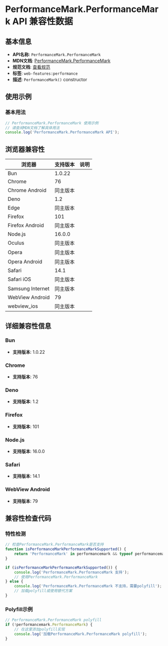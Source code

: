 # PerformanceMark.PerformanceMark API 兼容性数据

## 基本信息

- **API名称**: `PerformanceMark.PerformanceMark`
- **MDN文档**: [PerformanceMark.PerformanceMark](https://developer.mozilla.org/docs/Web/API/PerformanceMark/PerformanceMark)
- **规范文档**: [查看规范](https://w3c.github.io/user-timing/#dom-performancemark-constructor)
- **标签**: `web-features:performance`
- **描述**: `PerformanceMark()` constructor

## 使用示例

### 基本用法

```javascript
// PerformanceMark.PerformanceMark 使用示例
// 请查阅MDN文档了解具体用法
console.log('PerformanceMark.PerformanceMark API');
```

## 浏览器兼容性

| 浏览器 | 支持版本 | 说明 |
|--------|----------|------|
| Bun | 1.0.22 |  |
| Chrome | 76 |  |
| Chrome Android | 同主版本 |  |
| Deno | 1.2 |  |
| Edge | 同主版本 |  |
| Firefox | 101 |  |
| Firefox Android | 同主版本 |  |
| Node.js | 16.0.0 |  |
| Oculus | 同主版本 |  |
| Opera | 同主版本 |  |
| Opera Android | 同主版本 |  |
| Safari | 14.1 |  |
| Safari iOS | 同主版本 |  |
| Samsung Internet | 同主版本 |  |
| WebView Android | 79 |  |
| webview_ios | 同主版本 |  |

## 详细兼容性信息

### Bun

- **支持版本**: 1.0.22

### Chrome

- **支持版本**: 76

### Deno

- **支持版本**: 1.2

### Firefox

- **支持版本**: 101

### Node.js

- **支持版本**: 16.0.0

### Safari

- **支持版本**: 14.1

### WebView Android

- **支持版本**: 79

## 兼容性检查代码

### 特性检测

```javascript
// 检查PerformanceMark.PerformanceMark是否支持
function isPerformanceMarkPerformanceMarkSupported() {
    return 'PerformanceMark' in performancemark && typeof performancemark.PerformanceMark === 'function';
}

if (isPerformanceMarkPerformanceMarkSupported()) {
    console.log('PerformanceMark.PerformanceMark 支持');
    // 使用PerformanceMark.PerformanceMark
} else {
    console.log('PerformanceMark.PerformanceMark 不支持，需要polyfill');
    // 加载polyfill或使用替代方案
}
```

### Polyfill示例

```javascript
// PerformanceMark.PerformanceMark polyfill
if (!performancemark.PerformanceMark) {
    // 在这里添加polyfill实现
    console.log('加载PerformanceMark.PerformanceMark polyfill');
}
```

